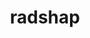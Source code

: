 ---
title: "radshap"
excerpt: "Python package for highlighting the contribution of different regions of interest (ROIs) to the predictions of multiregion models with Shapley values. <br/><img src='/images/radshap_logo.png'>"
collection: software
link: 'https://radshap.readthedocs.io/en/latest'
---